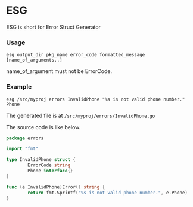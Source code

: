 # ESG
ESG is short for Error Struct Generator

### Usage
`esg output_dir pkg_name error_code formatted_message [name_of_arguments..]`

name_of_argument must not be ErrorCode.
### Example
`esg /src/myproj errors InvalidPhone "%s is not valid phone number." Phone`

The generated file is at `/src/myproj/errors/InvalidPhone.go`

The source code is like below.
```go
package errors

import "fmt"

type InvalidPhone struct {
        ErrorCode string
        Phone interface{}
}

func (e InvalidPhone)Error() string {
        return fmt.Sprintf("%s is not valid phone number.", e.Phone)
}
```